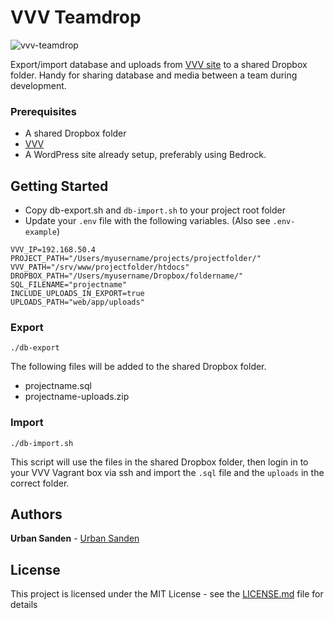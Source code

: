 # VVV Teamdrop

![vvv-teamdrop](https://user-images.githubusercontent.com/307676/38929173-c4f260d2-430b-11e8-9624-fcf35b53c039.png)

Export/import database and uploads from [VVV site]() to a shared Dropbox folder. Handy for sharing database and media between a team during development.

### Prerequisites

+ A shared Dropbox folder
+ [VVV](https://github.com/Varying-Vagrant-Vagrants/VVV)
+ A WordPress site already setup, preferably using Bedrock.

## Getting Started

+ Copy db-export.sh and `db-import.sh` to your project root folder
+ Update your `.env` file with the following variables. (Also see `.env-example`)

```shell
VVV_IP=192.168.50.4
PROJECT_PATH="/Users/myusername/projects/projectfolder/"
VVV_PATH="/srv/www/projectfolder/htdocs"
DROPBOX_PATH="/Users/myusername/Dropbox/foldername/"
SQL_FILENAME="projectname"
INCLUDE_UPLOADS_IN_EXPORT=true
UPLOADS_PATH="web/app/uploads"
```

### Export

	./db-export

The following files will be added to the shared Dropbox folder.

+ projectname.sql
+ projectname-uploads.zip

### Import

	./db-import.sh

This script will use the files in the shared Dropbox folder, then login in to your VVV Vagrant box via ssh and import the `.sql` file and the `uploads` in the correct folder.

## Authors

**Urban Sanden** - [Urban Sanden](https://github.com/urre)

## License

This project is licensed under the MIT License - see the [LICENSE.md](LICENSE.md) file for details
